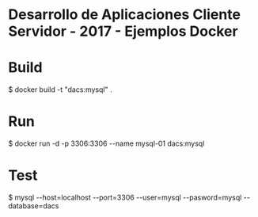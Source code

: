 Desarrollo de Aplicaciones Cliente Servidor - 2017 - Ejemplos Docker
=

# Build
$ docker build -t "dacs:mysql" .

# Run

$ docker run -d -p 3306:3306 --name mysql-01 dacs:mysql

# Test

$ mysql --host=localhost --port=3306 --user=mysql --pasword=mysql --database=dacs

 